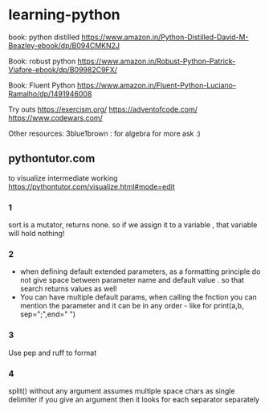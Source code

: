 # learning-python

book: python distilled
https://www.amazon.in/Python-Distilled-David-M-Beazley-ebook/dp/B094CMKN2J 

Book: robust python
https://www.amazon.in/Robust-Python-Patrick-Viafore-ebook/dp/B09982C9FX/ 

Book: Fluent Python
https://www.amazon.in/Fluent-Python-Luciano-Ramalho/dp/1491946008


Try outs
https://exercism.org/ 
https://adventofcode.com/ 
https://www.codewars.com/ 

Other resources:
3blue1brown : for algebra
for more ask :) 

## pythontutor.com 
to visualize intermediate working
https://pythontutor.com/visualize.html#mode=edit


### 1
sort is a mutator, returns none. so if we assign it to a variable , that variable will hold nothing!

### 2
- when defining default extended parameters, as a formatting principle do not give space between parameter name and default value . so that search returns values as well
- You can have multiple default params, when calling the fnction you can mention the parameter and it can be in any order - like for print(a,b, sep=";",end=" ")

### 3
Use pep and ruff to format

### 4
split() without any argument assumes multiple space chars as single delimiter
if you give an argument then it looks for each separator separately

